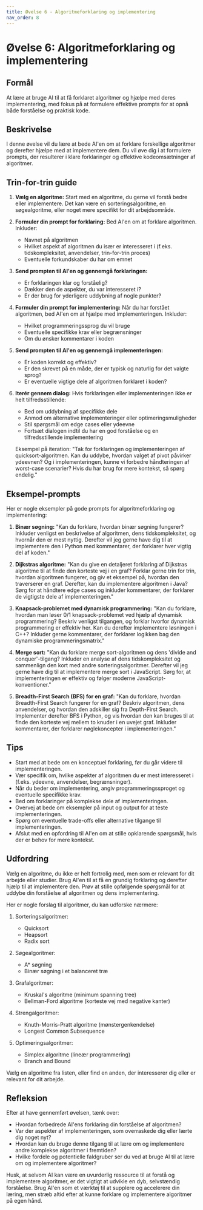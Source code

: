 ```yaml
---
title: Øvelse 6 - Algoritmeforklaring og implementering
nav_order: 8
---
```


# Øvelse 6: Algoritmeforklaring og implementering

## Formål
At lære at bruge AI til at få forklaret algoritmer og hjælpe med deres implementering, med fokus på at formulere effektive prompts for at opnå både forståelse og praktisk kode.

## Beskrivelse
I denne øvelse vil du lære at bede AI'en om at forklare forskellige algoritmer og derefter hjælpe med at implementere dem. Du vil øve dig i at formulere prompts, der resulterer i klare forklaringer og effektive kodeomsætninger af algoritmer.

## Trin-for-trin guide

1. **Vælg en algoritme:**
   Start med en algoritme, du gerne vil forstå bedre eller implementere. Det kan være en sorteringsalgoritme, en søgealgoritme, eller noget mere specifikt for dit arbejdsområde.

2. **Formuler din prompt for forklaring:**
   Bed AI'en om at forklare algoritmen. Inkluder:
   - Navnet på algoritmen
   - Hvilket aspekt af algoritmen du især er interesseret i (f.eks. tidskompleksitet, anvendelser, trin-for-trin proces)
   - Eventuelle forkundskaber du har om emnet

3. **Send prompten til AI'en og gennemgå forklaringen:**
   - Er forklaringen klar og forståelig?
   - Dækker den de aspekter, du var interesseret i?
   - Er der brug for yderligere uddybning af nogle punkter?

4. **Formuler din prompt for implementering:**
   Når du har forstået algoritmen, bed AI'en om at hjælpe med implementeringen. Inkluder:
   - Hvilket programmeringssprog du vil bruge
   - Eventuelle specifikke krav eller begrænsninger
   - Om du ønsker kommentarer i koden

5. **Send prompten til AI'en og gennemgå implementeringen:**
   - Er koden korrekt og effektiv?
   - Er den skrevet på en måde, der er typisk og naturlig for det valgte sprog?
   - Er eventuelle vigtige dele af algoritmen forklaret i koden?

6. **Iterér gennem dialog:**
   Hvis forklaringen eller implementeringen ikke er helt tilfredsstillende:
   - Bed om uddybning af specifikke dele
   - Anmod om alternative implementeringer eller optimeringsmuligheder
   - Stil spørgsmål om edge cases eller ydeevne
   - Fortsæt dialogen indtil du har en god forståelse og en tilfredsstillende implementering

   Eksempel på iteration:
   "Tak for forklaringen og implementeringen af quicksort-algoritmen. Kan du uddybe, hvordan valget af pivot påvirker ydeevnen? Og i implementeringen, kunne vi forbedre håndteringen af worst-case scenarier? Hvis du har brug for mere kontekst, så spørg endelig."

## Eksempel-prompts

Her er nogle eksempler på gode prompts for algoritmeforklaring og implementering:

1. **Binær søgning:**
   "Kan du forklare, hvordan binær søgning fungerer? Inkluder venligst en beskrivelse af algoritmen, dens tidskompleksitet, og hvornår den er mest nyttig. Derefter vil jeg gerne have dig til at implementere den i Python med kommentarer, der forklarer hver vigtig del af koden."

2. **Dijkstras algoritme:**
   "Kan du give en detaljeret forklaring af Dijkstras algoritme til at finde den korteste vej i en graf? Forklar gerne trin for trin, hvordan algoritmen fungerer, og giv et eksempel på, hvordan den traverserer en graf. Derefter, kan du implementere algoritmen i Java? Sørg for at håndtere edge cases og inkluder kommentarer, der forklarer de vigtigste dele af implementeringen."

3. **Knapsack-problemet med dynamisk programmering:**
   "Kan du forklare, hvordan man løser 0/1 knapsack-problemet ved hjælp af dynamisk programmering? Beskriv venligst tilgangen, og forklar hvorfor dynamisk programmering er effektiv her. Kan du derefter implementere løsningen i C++? Inkluder gerne kommentarer, der forklarer logikken bag den dynamiske programmeringsmatrix."

4. **Merge sort:**
   "Kan du forklare merge sort-algoritmen og dens 'divide and conquer'-tilgang? Inkluder en analyse af dens tidskompleksitet og sammenlign den kort med andre sorteringsalgoritmer. Derefter vil jeg gerne have dig til at implementere merge sort i JavaScript. Sørg for, at implementeringen er effektiv og følger moderne JavaScript-konventioner."

5. **Breadth-First Search (BFS) for en graf:**
   "Kan du forklare, hvordan Breadth-First Search fungerer for en graf? Beskriv algoritmen, dens anvendelser, og hvordan den adskiller sig fra Depth-First Search. Implementer derefter BFS i Python, og vis hvordan den kan bruges til at finde den korteste vej mellem to knuder i en uvejet graf. Inkluder kommentarer, der forklarer nøglekoncepter i implementeringen."

## Tips
- Start med at bede om en konceptuel forklaring, før du går videre til implementeringen.
- Vær specifik om, hvilke aspekter af algoritmen du er mest interesseret i (f.eks. ydeevne, anvendelser, begrænsninger).
- Når du beder om implementering, angiv programmeringssproget og eventuelle specifikke krav.
- Bed om forklaringer på komplekse dele af implementeringen.
- Overvej at bede om eksempler på input og output for at teste implementeringen.
- Spørg om eventuelle trade-offs eller alternative tilgange til implementeringen.
- Afslut med en opfordring til AI'en om at stille opklarende spørgsmål, hvis der er behov for mere kontekst.

## Udfordring
Vælg en algoritme, du ikke er helt fortrolig med, men som er relevant for dit arbejde eller studier. Brug AI'en til at få en grundig forklaring og derefter hjælp til at implementere den. Prøv at stille opfølgende spørgsmål for at uddybe din forståelse af algoritmen og dens implementering.

Her er nogle forslag til algoritmer, du kan udforske nærmere:

1. Sorteringsalgoritmer:
   - Quicksort
   - Heapsort
   - Radix sort

2. Søgealgoritmer:
   - A* søgning
   - Binær søgning i et balanceret træ

3. Grafalgoritmer:
   - Kruskal's algoritme (minimum spanning tree)
   - Bellman-Ford algoritme (korteste vej med negative kanter)

4. Strengalgoritmer:
   - Knuth-Morris-Pratt algoritme (mønstergenkendelse)
   - Longest Common Subsequence

5. Optimeringsalgoritmer:
   - Simplex algoritme (lineær programmering)
   - Branch and Bound

Vælg en algoritme fra listen, eller find en anden, der interesserer dig eller er relevant for dit arbejde.

## Refleksion
Efter at have gennemført øvelsen, tænk over:
- Hvordan forbedrede AI'ens forklaring din forståelse af algoritmen?
- Var der aspekter af implementeringen, som overraskede dig eller lærte dig noget nyt?
- Hvordan kan du bruge denne tilgang til at lære om og implementere andre komplekse algoritmer i fremtiden?
- Hvilke fordele og potentielle faldgruber ser du ved at bruge AI til at lære om og implementere algoritmer?

Husk, at selvom AI kan være en uvurderlig ressource til at forstå og implementere algoritmer, er det vigtigt at udvikle en dyb, selvstændig forståelse. Brug AI'en som et værktøj til at supplere og accelerere din læring, men stræb altid efter at kunne forklare og implementere algoritmer på egen hånd.